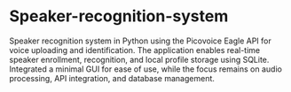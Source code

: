 # Speaker-recognition-system
Speaker recognition system in Python using the Picovoice Eagle API for voice uploading and identification. The application enables real-time speaker enrollment, recognition, and local profile storage using SQLite. Integrated a minimal GUI for ease of use, while the focus remains on audio processing, API integration, and database management.
